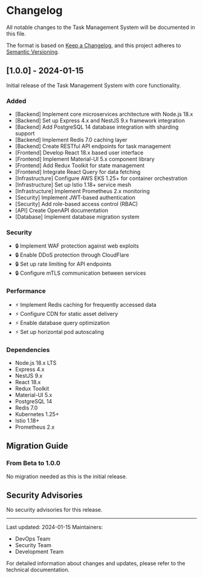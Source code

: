 # Changelog

All notable changes to the Task Management System will be documented in this file.

The format is based on [Keep a Changelog](https://keepachangelog.com/en/1.0.0/),
and this project adheres to [Semantic Versioning](https://semver.org/spec/v2.0.0.html).

## [1.0.0] - 2024-01-15

Initial release of the Task Management System with core functionality.

### Added

- [Backend] Implement core microservices architecture with Node.js 18.x
- [Backend] Set up Express 4.x and NestJS 9.x framework integration
- [Backend] Add PostgreSQL 14 database integration with sharding support
- [Backend] Implement Redis 7.0 caching layer
- [Backend] Create RESTful API endpoints for task management
- [Frontend] Develop React 18.x based user interface
- [Frontend] Implement Material-UI 5.x component library
- [Frontend] Add Redux Toolkit for state management
- [Frontend] Integrate React Query for data fetching
- [Infrastructure] Configure AWS EKS 1.25+ for container orchestration
- [Infrastructure] Set up Istio 1.18+ service mesh
- [Infrastructure] Implement Prometheus 2.x monitoring
- [Security] Implement JWT-based authentication
- [Security] Add role-based access control (RBAC)
- [API] Create OpenAPI documentation
- [Database] Implement database migration system

### Security

- 🔒 Implement WAF protection against web exploits
- 🔒 Enable DDoS protection through CloudFlare
- 🔒 Set up rate limiting for API endpoints
- 🔒 Configure mTLS communication between services

### Performance

- ⚡ Implement Redis caching for frequently accessed data
- ⚡ Configure CDN for static asset delivery
- ⚡ Enable database query optimization
- ⚡ Set up horizontal pod autoscaling

### Dependencies

- Node.js 18.x LTS
- Express 4.x
- NestJS 9.x
- React 18.x
- Redux Toolkit
- Material-UI 5.x
- PostgreSQL 14
- Redis 7.0
- Kubernetes 1.25+
- Istio 1.18+
- Prometheus 2.x

## Migration Guide

### From Beta to 1.0.0

No migration needed as this is the initial release.

## Security Advisories

No security advisories for this release.

---
Last updated: 2024-01-15
Maintainers: 
- DevOps Team
- Security Team
- Development Team

For detailed information about changes and updates, please refer to the technical documentation.